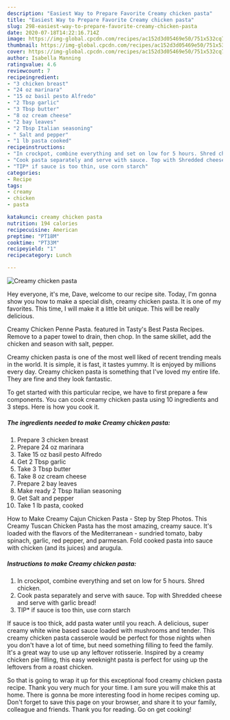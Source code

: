 ```yaml
---
description: "Easiest Way to Prepare Favorite Creamy chicken pasta"
title: "Easiest Way to Prepare Favorite Creamy chicken pasta"
slug: 298-easiest-way-to-prepare-favorite-creamy-chicken-pasta
date: 2020-07-18T14:22:16.714Z
image: https://img-global.cpcdn.com/recipes/ac152d3d05469e50/751x532cq70/creamy-chicken-pasta-recipe-main-photo.jpg
thumbnail: https://img-global.cpcdn.com/recipes/ac152d3d05469e50/751x532cq70/creamy-chicken-pasta-recipe-main-photo.jpg
cover: https://img-global.cpcdn.com/recipes/ac152d3d05469e50/751x532cq70/creamy-chicken-pasta-recipe-main-photo.jpg
author: Isabella Manning
ratingvalue: 4.6
reviewcount: 7
recipeingredient:
- "3 chicken breast"
- "24 oz marinara"
- "15 oz basil pesto Alfredo"
- "2 Tbsp garlic"
- "3 Tbsp butter"
- "8 oz cream cheese"
- "2 bay leaves"
- "2 Tbsp Italian seasoning"
- " Salt and pepper"
- "1 lb pasta cooked"
recipeinstructions:
- "In crockpot, combine everything and set on low for 5 hours. Shred chicken."
- "Cook pasta separately and serve with sauce. Top with Shredded cheese and serve with garlic bread!"
- "TIP* if sauce is too thin, use corn starch"
categories:
- Recipe
tags:
- creamy
- chicken
- pasta

katakunci: creamy chicken pasta 
nutrition: 194 calories
recipecuisine: American
preptime: "PT18M"
cooktime: "PT33M"
recipeyield: "1"
recipecategory: Lunch

---
```



![Creamy chicken pasta](https://img-global.cpcdn.com/recipes/ac152d3d05469e50/751x532cq70/creamy-chicken-pasta-recipe-main-photo.jpg)

Hey everyone, it's me, Dave, welcome to our recipe site. Today, I'm gonna show you how to make a special dish, creamy chicken pasta. It is one of my favorites. This time, I will make it a little bit unique. This will be really delicious.

Creamy Chicken Penne Pasta. featured in Tasty&#39;s Best Pasta Recipes. Remove to a paper towel to drain, then chop. In the same skillet, add the chicken and season with salt, pepper.

Creamy chicken pasta is one of the most well liked of recent trending meals in the world. It is simple, it is fast, it tastes yummy. It is enjoyed by millions every day. Creamy chicken pasta is something that I've loved my entire life. They are fine and they look fantastic.


To get started with this particular recipe, we have to first prepare a few components. You can cook creamy chicken pasta using 10 ingredients and 3 steps. Here is how you cook it.

<!--inarticleads1-->

##### The ingredients needed to make Creamy chicken pasta:

1. Prepare 3 chicken breast
1. Prepare 24 oz marinara
1. Take 15 oz basil pesto Alfredo
1. Get 2 Tbsp garlic
1. Take 3 Tbsp butter
1. Take 8 oz cream cheese
1. Prepare 2 bay leaves
1. Make ready 2 Tbsp Italian seasoning
1. Get  Salt and pepper
1. Take 1 lb pasta, cooked


How to Make Creamy Cajun Chicken Pasta - Step by Step Photos. This Creamy Tuscan Chicken Pasta has the most amazing, creamy sauce. It&#39;s loaded with the flavors of the Mediterranean - sundried tomato, baby spinach, garlic, red pepper, and parmesan. Fold cooked pasta into sauce with chicken (and its juices) and arugula. 

<!--inarticleads2-->

##### Instructions to make Creamy chicken pasta:

1. In crockpot, combine everything and set on low for 5 hours. Shred chicken.
1. Cook pasta separately and serve with sauce. Top with Shredded cheese and serve with garlic bread!
1. TIP* if sauce is too thin, use corn starch


If sauce is too thick, add pasta water until you reach. A delicious, super creamy white wine based sauce loaded with mushrooms and tender. This creamy chicken pasta casserole would be perfect for those nights when you don&#39;t have a lot of time, but need something filling to feed the family. It&#39;s a great way to use up any leftover rotisserie. Inspired by a creamy chicken pie filling, this easy weeknight pasta is perfect for using up the leftovers from a roast chicken. 

So that is going to wrap it up for this exceptional food creamy chicken pasta recipe. Thank you very much for your time. I am sure you will make this at home. There is gonna be more interesting food in home recipes coming up. Don't forget to save this page on your browser, and share it to your family, colleague and friends. Thank you for reading. Go on get cooking!
